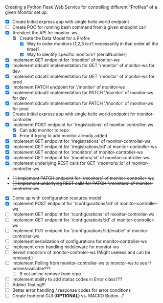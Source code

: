 
Creating a Python Flask Web Service for controlling different "Profiles" of a given Monitor set up:

* [x] Create Initial express app with single hello world endpoint
* [ ] Create POC for running bash command from a given endpoint call
* [x] Architect the API for monitor-ws
    * [x] Create the Data Model for a Profile
        * [x] Way to order monitors (1,2,3 isn't necessarilly in that order all the time)?
        * [x] Way to identify specific monitors? (serialNumber)
* [x] Implement GET endpoint for '/monitor' of monitor-ws
* [x] Implement ddcutil implementation for GET '/monitor' of monitor-ws for dev
* [x] Implement ddcutil implementation for GET '/monitor' of monitor-ws for prod
* [x] Implement PATCH endpoint for '/monitor' of monitor-ws
* [X] Implement ddcutil implementation for PATCH '/monitor' of monitor-ws for dev
* [x] Implement ddcutil implementation for PATCH '/monitor' of monitor-ws for prod
* [x] Create Initial express app with single hello world endpoint for monitor-controller
* [x] Implement POST endpoint for '/registrations' of monitor-controller-ws
    * [x] Can add monitor to repo
    * [x] Error if trying to add monitor already added
* [x] Implement GET endpoint for '/registrations' of monitor-controller-ws
* [x] Implement GET endpoint for '/registrations/:id' of monitor-controller-ws
* [x] Implement GET endpoint for '/monitors' of monitor-controller-ws
* [x] Implement GET endpoint for '/monitors/:id' of monitor-controller-ws
* [x] Implement underlying REST calls for GET '/monitors/:id' of monitor-controller-ws
* ~~[ ] Implement PATCH endpoint for '/monitors' of monitor-controller-ws~~
* ~~[ ] Implement underlying REST calls for PATCH '/monitors' of monitor-controller-ws~~
* [x] Come up with configuration resource model
* [x] Implement POST endpoint for '/configurations/:id' of monitor-controller-ws
* [ ] Implement GET endpoint for '/configurations' of monitor-controller-ws
* [ ] Implement GET endpoint for '/configurations/:id' of monitor-controller-ws
* [ ] Implement PUT endpoint for '/configurations/:id/enable' of monitor-controller-ws
* [ ] Implement serialization of configurations for monitor-controller-ws
* [ ] Implement error handling middleware for monitor-ws
* [ ] Revisit /monitors of monitor-controler-ws (Might useless and can be removed.)
* [ ] Implement Polling from monitor-controller-ws to monitor-ws to see if online/available???
    * [ ] If not online remove from repo
* [ ] Implement ability to add status codes in Error class???
* [ ] Added Testing!!!
* [ ] Better error handling / response codes for error conditions
* [ ] Create frontend GUI **(OPTIONAL)** vs. MACRO Button...? 
